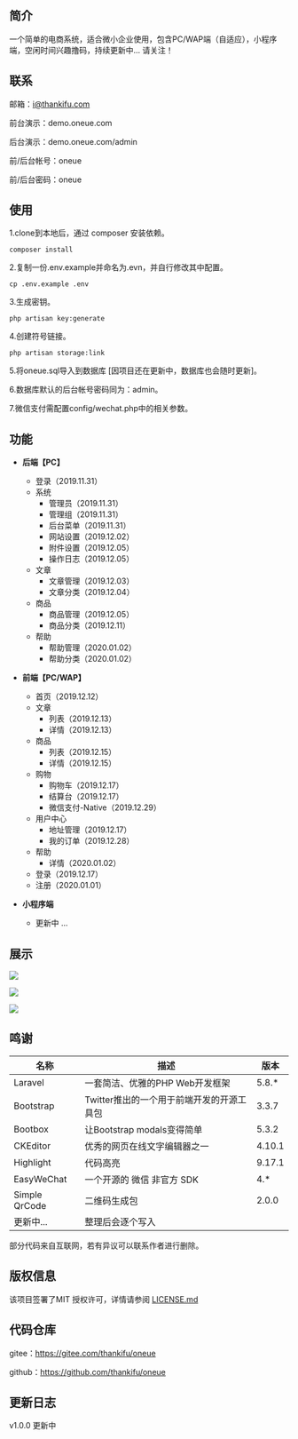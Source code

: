 ## 简介

一个简单的电商系统，适合微小企业使用，包含PC/WAP端（自适应），小程序端，空闲时间兴趣撸码，持续更新中... 请关注！

## 联系

邮箱：i@thankifu.com

前台演示：demo.oneue.com

后台演示：demo.oneue.com/admin

前/后台帐号：oneue

前/后台密码：oneue

## 使用

1.clone到本地后，通过 composer 安装依赖。

```
composer install
```

2.复制一份.env.example并命名为.evn，并自行修改其中配置。

```
cp .env.example .env
```

3.生成密钥。

```
php artisan key:generate
```

4.创建符号链接。

```
php artisan storage:link
```

5.将oneue.sql导入到数据库 [因项目还在更新中，数据库也会随时更新]。

6.数据库默认的后台帐号密码同为：admin。

7.微信支付需配置config/wechat.php中的相关参数。

## 功能

- **后端【PC】**
  - 登录（2019.11.31）
  - 系统
    - 管理员（2019.11.31）
    - 管理组（2019.11.31）
    - 后台菜单（2019.11.31）
    - 网站设置（2019.12.02）
    - 附件设置（2019.12.05）
    - 操作日志（2019.12.05）
  - 文章
    - 文章管理（2019.12.03）
    - 文章分类（2019.12.04）
  - 商品
    - 商品管理（2019.12.05）
    - 商品分类（2019.12.11）
  - 帮助
    - 帮助管理（2020.01.02）
    - 帮助分类（2020.01.02）

- **前端【PC/WAP】**
  - 首页（2019.12.12）
  - 文章
    - 列表（2019.12.13）
    - 详情（2019.12.13）
  - 商品
    - 列表（2019.12.15）
    - 详情（2019.12.15）
  - 购物
    - 购物车（2019.12.17）
    - 结算台（2019.12.17）
    - 微信支付-Native（2019.12.29）
  - 用户中心
    - 地址管理（2019.12.17）
    - 我的订单（2019.12.28）
  - 帮助
    - 详情（2020.01.02）
  - 登录（2019.12.17）
  - 注册（2020.01.01）
- **小程序端**
  - 更新中 ...

## 展示

![](https://img.starslabs.com/uploads/0000000000000git/frontend-01.jpg)

![](https://img.starslabs.com/uploads/0000000000000git/backend-01.jpg)

![](https://img.starslabs.com/uploads/0000000000000git/backend-03.jpg)

## 鸣谢

| 名称          | 描述                                      | 版本   |
| ------------- | ----------------------------------------- | ------ |
| Laravel       | 一套简洁、优雅的PHP Web开发框架           | 5.8.*  |
| Bootstrap     | Twitter推出的一个用于前端开发的开源工具包 | 3.3.7  |
| Bootbox       | 让Bootstrap modals变得简单                | 5.3.2  |
| CKEditor      | 优秀的网页在线文字编辑器之一              | 4.10.1 |
| Highlight     | 代码高亮                                  | 9.17.1 |
| EasyWeChat    | 一个开源的 微信 非官方 SDK                | 4.*    |
| Simple QrCode | 二维码生成包                              | 2.0.0  |
| 更新中...     | 整理后会逐个写入                          |        |

部分代码来自互联网，若有异议可以联系作者进行删除。

## 版权信息

该项目签署了MIT 授权许可，详情请参阅 [LICENSE.md](/LICENSE)

## 代码仓库

gitee：https://gitee.com/thankifu/oneue

github：https://github.com/thankifu/oneue

## 更新日志

v1.0.0	更新中